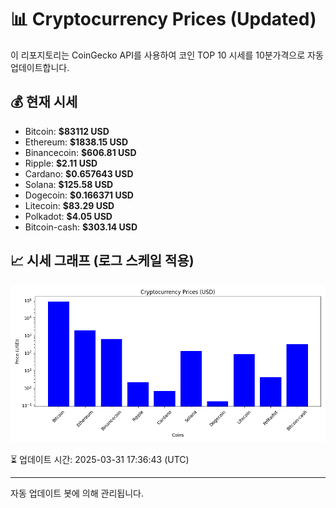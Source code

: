
# 📊 Cryptocurrency Prices (Updated)

이 리포지토리는 CoinGecko API를 사용하여 코인 TOP 10 시세를 10분가격으로 자동 업데이트합니다.

## 💰 현재 시세
- Bitcoin: **$83112 USD**
- Ethereum: **$1838.15 USD**
- Binancecoin: **$606.81 USD**
- Ripple: **$2.11 USD**
- Cardano: **$0.657643 USD**
- Solana: **$125.58 USD**
- Dogecoin: **$0.166371 USD**
- Litecoin: **$83.29 USD**
- Polkadot: **$4.05 USD**
- Bitcoin-cash: **$303.14 USD**

## 📈 시세 그래프 (로그 스케일 적용)
![Crypto Prices](crypto_prices.png)

⏳ 업데이트 시간: 2025-03-31 17:36:43 (UTC)

---
자동 업데이트 봇에 의해 관리됩니다.
